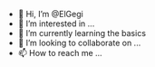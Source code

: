 - 👋 Hi, I’m @ElGegi
- 👀 I’m interested in ...
- 🌱 I’m currently learning the basics
- 💞️ I’m looking to collaborate on ...
- 📫 How to reach me ...

<!---
ElGegi/ElGegi is a ✨ special ✨ repository because its `README.md` (this file) appears on your GitHub profile.
You can click the Preview link to take a look at your changes.
--->
